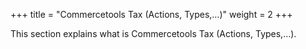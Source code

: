 +++
title = "Commercetools Tax (Actions, Types,…)"
weight = 2
+++

This section explains what is Commercetools Tax (Actions, Types,…).

